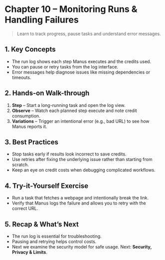 # Chapter 10 – Monitoring Runs & Handling Failures
> Learn to track progress, pause tasks and understand error messages.

## 1. Key Concepts
- The run log shows each step Manus executes and the credits used.
- You can pause or retry tasks from the log interface.
- Error messages help diagnose issues like missing dependencies or timeouts.

## 2. Hands-on Walk-through
1. **Step** – Start a long-running task and open the log view.
2. **Observe** – Watch each planned step execute and note credit consumption.
3. **Variations** – Trigger an intentional error (e.g., bad URL) to see how Manus reports it.

## 3. Best Practices
- Stop tasks early if results look incorrect to save credits.
- Use retries after fixing the underlying issue rather than starting from scratch.
- Keep an eye on credit costs when debugging complicated workflows.

## 4. Try-it-Yourself Exercise
- Run a task that fetches a webpage and intentionally break the link.
- Verify that Manus logs the failure and allows you to retry with the correct URL.

## 5. Recap & What’s Next
- The run log is essential for troubleshooting.
- Pausing and retrying helps control costs.
- Next we examine the security model for safe usage.
Next: **Security, Privacy & Limits**.

